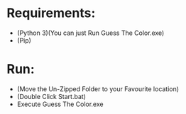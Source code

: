 # Requirements:
- (Python 3)(You can just Run Guess The Color.exe)
- (Pip)

# Run:
- (Move the Un-Zipped Folder to your Favourite location)
- (Double Click Start.bat)
- Execute Guess The Color.exe

